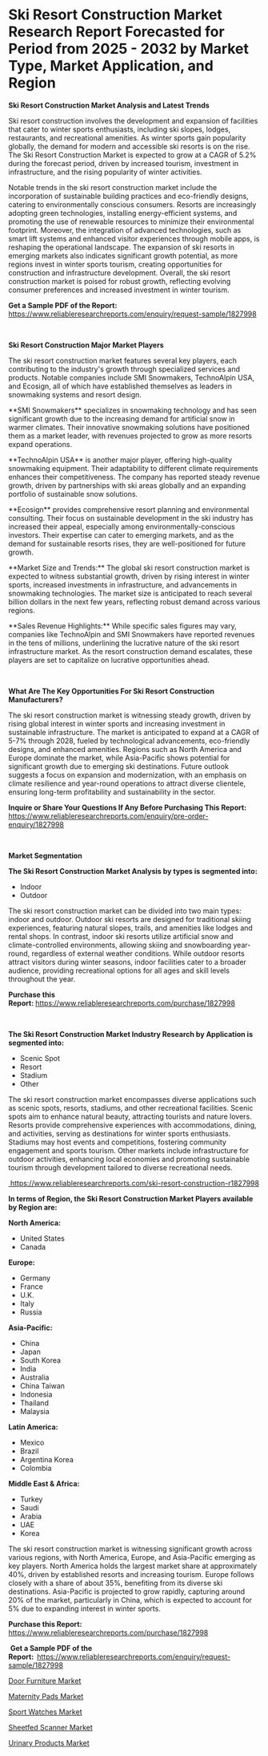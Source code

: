 <p><h1>Ski Resort Construction Market Research Report Forecasted for Period from 2025 -  2032 by Market Type, Market Application, and Region</h1></p><p><strong>Ski Resort Construction Market Analysis and Latest Trends</strong></p>
<p><p>Ski resort construction involves the development and expansion of facilities that cater to winter sports enthusiasts, including ski slopes, lodges, restaurants, and recreational amenities. As winter sports gain popularity globally, the demand for modern and accessible ski resorts is on the rise. The Ski Resort Construction Market is expected to grow at a CAGR of 5.2% during the forecast period, driven by increased tourism, investment in infrastructure, and the rising popularity of winter activities.</p><p>Notable trends in the ski resort construction market include the incorporation of sustainable building practices and eco-friendly designs, catering to environmentally conscious consumers. Resorts are increasingly adopting green technologies, installing energy-efficient systems, and promoting the use of renewable resources to minimize their environmental footprint. Moreover, the integration of advanced technologies, such as smart lift systems and enhanced visitor experiences through mobile apps, is reshaping the operational landscape. The expansion of ski resorts in emerging markets also indicates significant growth potential, as more regions invest in winter sports tourism, creating opportunities for construction and infrastructure development. Overall, the ski resort construction market is poised for robust growth, reflecting evolving consumer preferences and increased investment in winter tourism.</p></p>
<p><strong>Get a Sample PDF of the Report:&nbsp;</strong> <a href="https://www.reliableresearchreports.com/enquiry/request-sample/1827998?utm_campaign=114&utm_medium=2&utm_source=Github&utm_content=ia&utm_term=04042025&utm_id=ski-resort-construction">https://www.reliableresearchreports.com/enquiry/request-sample/1827998</a></p>
<p>&nbsp;</p>
<p><strong>Ski Resort Construction Major Market Players</strong></p>
<p><p>The ski resort construction market features several key players, each contributing to the industry's growth through specialized services and products. Notable companies include SMI Snowmakers, TechnoAlpin USA, and Ecosign, all of which have established themselves as leaders in snowmaking systems and resort design.</p><p>**SMI Snowmakers** specializes in snowmaking technology and has seen significant growth due to the increasing demand for artificial snow in warmer climates. Their innovative snowmaking solutions have positioned them as a market leader, with revenues projected to grow as more resorts expand operations.</p><p>**TechnoAlpin USA** is another major player, offering high-quality snowmaking equipment. Their adaptability to different climate requirements enhances their competitiveness. The company has reported steady revenue growth, driven by partnerships with ski areas globally and an expanding portfolio of sustainable snow solutions.</p><p>**Ecosign** provides comprehensive resort planning and environmental consulting. Their focus on sustainable development in the ski industry has increased their appeal, especially among environmentally-conscious investors. Their expertise can cater to emerging markets, and as the demand for sustainable resorts rises, they are well-positioned for future growth.</p><p>**Market Size and Trends:** The global ski resort construction market is expected to witness substantial growth, driven by rising interest in winter sports, increased investments in infrastructure, and advancements in snowmaking technologies. The market size is anticipated to reach several billion dollars in the next few years, reflecting robust demand across various regions.</p><p>**Sales Revenue Highlights:** While specific sales figures may vary, companies like TechnoAlpin and SMI Snowmakers have reported revenues in the tens of millions, underlining the lucrative nature of the ski resort infrastructure market. As the resort construction demand escalates, these players are set to capitalize on lucrative opportunities ahead.</p></p>
<p>&nbsp;</p>
<p><strong>What Are The Key Opportunities For Ski Resort Construction Manufacturers?</strong></p>
<p><p>The ski resort construction market is witnessing steady growth, driven by rising global interest in winter sports and increasing investment in sustainable infrastructure. The market is anticipated to expand at a CAGR of 5-7% through 2028, fueled by technological advancements, eco-friendly designs, and enhanced amenities. Regions such as North America and Europe dominate the market, while Asia-Pacific shows potential for significant growth due to emerging ski destinations. Future outlook suggests a focus on expansion and modernization, with an emphasis on climate resilience and year-round operations to attract diverse clientele, ensuring long-term profitability and sustainability in the sector.</p></p>
<p><strong>Inquire or Share Your Questions If Any Before Purchasing This Report:</strong> <a href="https://www.reliableresearchreports.com/enquiry/pre-order-enquiry/1827998?utm_campaign=114&utm_medium=2&utm_source=Github&utm_content=ia&utm_term=04042025&utm_id=ski-resort-construction">https://www.reliableresearchreports.com/enquiry/pre-order-enquiry/1827998</a></p>
<p>&nbsp;</p>
<p><strong>Market Segmentation</strong></p>
<p><strong>The Ski Resort Construction Market Analysis by types is segmented into:</strong></p>
<p><ul><li>Indoor</li><li>Outdoor</li></ul></p>
<p><p>The ski resort construction market can be divided into two main types: indoor and outdoor. Outdoor ski resorts are designed for traditional skiing experiences, featuring natural slopes, trails, and amenities like lodges and rental shops. In contrast, indoor ski resorts utilize artificial snow and climate-controlled environments, allowing skiing and snowboarding year-round, regardless of external weather conditions. While outdoor resorts attract visitors during winter seasons, indoor facilities cater to a broader audience, providing recreational options for all ages and skill levels throughout the year.</p></p>
<p><strong>Purchase this Report:&nbsp;</strong><a href="https://www.reliableresearchreports.com/purchase/1827998?utm_campaign=114&utm_medium=2&utm_source=Github&utm_content=ia&utm_term=04042025&utm_id=ski-resort-construction">https://www.reliableresearchreports.com/purchase/1827998</a></p>
<p>&nbsp;</p>
<p><strong>The Ski Resort Construction Market Industry Research by Application is segmented into:</strong></p>
<p><ul><li>Scenic Spot</li><li>Resort</li><li>Stadium</li><li>Other</li></ul></p>
<p><p>The ski resort construction market encompasses diverse applications such as scenic spots, resorts, stadiums, and other recreational facilities. Scenic spots aim to enhance natural beauty, attracting tourists and nature lovers. Resorts provide comprehensive experiences with accommodations, dining, and activities, serving as destinations for winter sports enthusiasts. Stadiums may host events and competitions, fostering community engagement and sports tourism. Other markets include infrastructure for outdoor activities, enhancing local economies and promoting sustainable tourism through development tailored to diverse recreational needs.</p></p>
<p><a href="https://www.reliableresearchreports.com/ski-resort-construction-r1827998?utm_campaign=114&utm_medium=2&utm_source=Github&utm_content=ia&utm_term=04042025&utm_id=ski-resort-construction">&nbsp;https://www.reliableresearchreports.com/ski-resort-construction-r1827998</a></p>
<p><strong>In terms of Region, the Ski Resort Construction Market Players available by Region are:</strong></p>
<p>
    <p> <strong> North America: </strong>
        <ul>
            <li>United States</li>
            <li>Canada</li>
        </ul>
        </p> 
    <p> <strong> Europe: </strong>
        <ul>
            <li>Germany</li>
            <li>France</li>
            <li>U.K.</li>
            <li>Italy</li>
            <li>Russia</li>
        </ul>
        </p> 
    <p> <strong> Asia-Pacific: </strong>
        <ul>
            <li>China</li>
            <li>Japan</li>
            <li>South Korea</li>
            <li>India</li>
            <li>Australia</li>
            <li>China Taiwan</li>
            <li>Indonesia</li>
            <li>Thailand</li>
            <li>Malaysia</li>
        </ul>
        </p> 
    <p> <strong> Latin America: </strong>
        <ul>
            <li>Mexico</li>
            <li>Brazil</li>
            <li>Argentina Korea</li>
            <li>Colombia</li>
        </ul>
        </p> 
    <p> <strong> Middle East & Africa: </strong>
        <ul>
            <li>Turkey</li>
            <li>Saudi</li>
            <li>Arabia</li>
            <li>UAE</li>
            <li>Korea</li>
        </ul>
    </p>
    </p>
<p><p>The ski resort construction market is witnessing significant growth across various regions, with North America, Europe, and Asia-Pacific emerging as key players. North America holds the largest market share at approximately 40%, driven by established resorts and increasing tourism. Europe follows closely with a share of about 35%, benefiting from its diverse ski destinations. Asia-Pacific is projected to grow rapidly, capturing around 20% of the market, particularly in China, which is expected to account for 5% due to expanding interest in winter sports.</p></p>
<p><strong>Purchase this Report: </strong><a href="https://www.reliableresearchreports.com/purchase/1827998?utm_campaign=114&utm_medium=2&utm_source=Github&utm_content=ia&utm_term=04042025&utm_id=ski-resort-construction">https://www.reliableresearchreports.com/purchase/1827998</a></p>
<p>&nbsp;<strong>Get a Sample PDF of the Report:&nbsp;&nbsp;</strong><a href="https://www.reliableresearchreports.com/enquiry/request-sample/1827998?utm_campaign=114&utm_medium=2&utm_source=Github&utm_content=ia&utm_term=04042025&utm_id=ski-resort-construction">https://www.reliableresearchreports.com/enquiry/request-sample/1827998</a></p>
<p><strong></strong></p>
<p><p><a href="https://github.com/godutetraeva/Market-Research-Report-List-1/blob/main/door-furniture-market.md?utm_campaign=114&utm_medium=2&utm_source=Github&utm_content=ia&utm_term=04042025&utm_id=ski-resort-construction">Door Furniture Market</a></p><p><a href="https://github.com/abuegalawixo/Market-Research-Report-List-1/blob/main/maternity-pads-market.md?utm_campaign=114&utm_medium=2&utm_source=Github&utm_content=ia&utm_term=04042025&utm_id=ski-resort-construction">Maternity Pads Market</a></p><p><a href="https://github.com/trossdushi7u/Market-Research-Report-List-1/blob/main/sport-watches-market.md?utm_campaign=114&utm_medium=2&utm_source=Github&utm_content=ia&utm_term=04042025&utm_id=ski-resort-construction">Sport Watches Market</a></p><p><a href="https://github.com/jhoonatsev/Market-Research-Report-List-1/blob/main/sheetfed-scanner-market.md?utm_campaign=114&utm_medium=2&utm_source=Github&utm_content=ia&utm_term=04042025&utm_id=ski-resort-construction">Sheetfed Scanner Market</a></p><p><a href="https://github.com/kirstejuvet/Market-Research-Report-List-1/blob/main/urinary-products-market.md?utm_campaign=114&utm_medium=2&utm_source=Github&utm_content=ia&utm_term=04042025&utm_id=ski-resort-construction">Urinary Products Market</a></p></p>